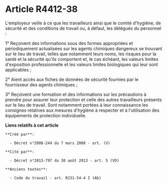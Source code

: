 # Article R4412-38

L'employeur veille à ce que les travailleurs ainsi que le comité d'hygiène, de sécurité et des conditions de travail ou, à
défaut, les délégués du personnel :

1° Reçoivent des informations sous des formes appropriées et périodiquement actualisées sur les agents chimiques dangereux se
trouvant sur le lieu de travail, telles que notamment leurs noms, les risques pour la santé et la sécurité qu'ils comportent
et, le cas échéant, les valeurs limites d'exposition professionnelle et les valeurs limites biologiques qui leur sont
applicables ;

2° Aient accès aux fiches de données de sécurité fournies par le fournisseur des agents chimiques ;

3° Reçoivent une formation et des informations sur les précautions à prendre pour assurer leur protection et celle des autres
travailleurs présents sur le lieu de travail. Sont notamment portées à leur connaissance les consignes relatives aux mesures
d'hygiène à respecter et à l'utilisation des équipements de protection individuelle.

**Liens relatifs à cet article**

	**Créé par**:

	  - Décret n°2008-244 du 7 mars 2008 - art. (V)

	**Cité par**:

	  - Décret n°2013-797 du 30 août 2013 - art. 5 (VD)

	**Anciens textes**:

	  - Code du travail - art. R231-54-4 I (Ab)
